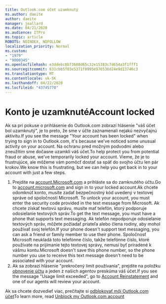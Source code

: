 ```yaml
---
title: Outlook.com účet uzamknutý
ms.author: daeite
author: daeite
manager: joallard
ms.date: 04/21/2020
ms.audience: ITPro
ms.topic: article
ROBOTS: NOINDEX, NOFOLLOW
localization_priority: Normal
ms.custom:
- "1979"
- "9000345"
ms.openlocfilehash: e3ddebc8b73688d65c32e15383c7d654a3f1fff1
ms.sourcegitcommit: 631cbb5f03e5371f0995e976536d24e9d13746c3
ms.translationtype: MT
ms.contentlocale: sk-SK
ms.lasthandoff: 04/22/2020
ms.locfileid: "43745770"
---
```

# <a name="account-locked"></a><span data-ttu-id="d2831-102">Konto je uzamknuté</span><span class="sxs-lookup"><span data-stu-id="d2831-102">Account locked</span></span>

<span data-ttu-id="d2831-103">Ak sa pri pokuse o prihlásenie do Outlook.com zobrazí hlásenie "váš účet bol uzamknutý", je to preto, že sme v účte zaznamenali nejakú nezvyčajnú aktivitu.</span><span class="sxs-lookup"><span data-stu-id="d2831-103">If you see the message "Your account has been locked" when trying to sign in to Outlook.com, it's because we've noticed some unusual activity on your account.</span></span> <span data-ttu-id="d2831-104">Na ochranu pred možným podvodmi alebo zneužitím sme dočasne uzamkli váš účet.</span><span class="sxs-lookup"><span data-stu-id="d2831-104">To help protect you from potential fraud or abuse, we've temporarily locked your account.</span></span> <span data-ttu-id="d2831-105">Vieme, že je to frustrujúce, ale môžeme vám pomôcť dostať sa späť do svojho účtu len pár krokov.</span><span class="sxs-lookup"><span data-stu-id="d2831-105">We know this is frustrating, but we can help you get back in to your account with just a few steps.</span></span>

1. <span data-ttu-id="d2831-106">Prejdite na [account.Microsoft.com](https://go.microsoft.com/fwlink/?linkid=2090484) a prihláste sa do zamknutého účtu.</span><span class="sxs-lookup"><span data-stu-id="d2831-106">Go to [account.microsoft.com](https://go.microsoft.com/fwlink/?linkid=2090484) and sign in to your locked account.</span></span><span data-ttu-id="d2831-107">Ak chcete odomknúť konto, musíte zadať bezpečnostný kód uvedený v textovej správe od spoločnosti Microsoft.</span><span class="sxs-lookup"><span data-stu-id="d2831-107"> To unlock your account, you must enter the security code provided in the text message from Microsoft.</span></span> <span data-ttu-id="d2831-108">Ak chcete získať textovú správu, musíte mať telefón, ktorý podporuje odosielanie textových správ.</span><span class="sxs-lookup"><span data-stu-id="d2831-108">To get the text message, you must have a phone that supports text messaging.</span></span> <span data-ttu-id="d2831-109">Ak telefón nepodporuje odosielanie textových správ, môžete požiadať priateľa alebo člena rodiny, aby mohol používať svoj telefón.</span><span class="sxs-lookup"><span data-stu-id="d2831-109">If your phone doesn't support text messaging, you can ask a friend or family member to use their phone.</span></span> <span data-ttu-id="d2831-110">Spoločnosť Microsoft neukladá toto telefónne číslo, takže telefónne číslo, ktoré používate na prijímanie tejto textovej správy, nemusí byť priradené k vášmu kontu.</span><span class="sxs-lookup"><span data-stu-id="d2831-110">Microsoft doesn't save this phone number, so the phone number you use to receive this text message doesn't need to be associated with your account.</span></span>
2. <span data-ttu-id="d2831-111">Ak sa zobrazí hlásenie "prekročený limit používania", prejdite na položku [obnovenie účtu](https://go.microsoft.com/fwlink/?linkid=2090483) a jeden z našich agentov preskúma váš účet.</span><span class="sxs-lookup"><span data-stu-id="d2831-111">If you see the message "Usage limit exceeded", go to [Account Reinstatement](https://go.microsoft.com/fwlink/?linkid=2090483) and one of our agents will review your account.</span></span>

<span data-ttu-id="d2831-112">Ak sa chcete dozvedieť viac, prečítajte si [odblokovať môj Outlook.com účet](https://support.office.com/article/f4ad2701-d166-4d8b-8a6a-9af2a1f8a4c4?wt.mc_id=Office_Outlook_com_Alchemy)</span><span class="sxs-lookup"><span data-stu-id="d2831-112">To learn more, read [Unblock my Outlook.com account](https://support.office.com/article/f4ad2701-d166-4d8b-8a6a-9af2a1f8a4c4?wt.mc_id=Office_Outlook_com_Alchemy)</span></span> 